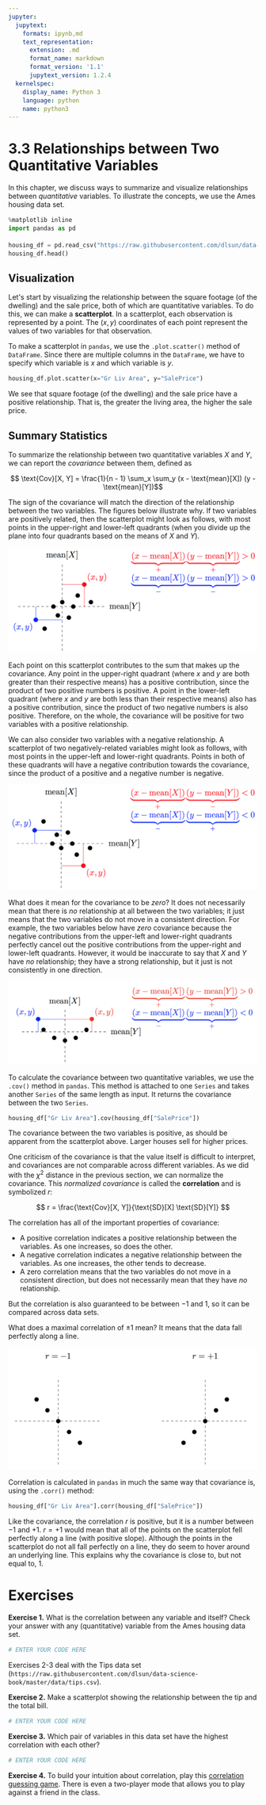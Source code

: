```yaml
---
jupyter:
  jupytext:
    formats: ipynb,md
    text_representation:
      extension: .md
      format_name: markdown
      format_version: '1.1'
      jupytext_version: 1.2.4
  kernelspec:
    display_name: Python 3
    language: python
    name: python3
---
```


# 3.3 Relationships between Two Quantitative Variables

In this chapter, we discuss ways to summarize and visualize relationships between _quantitative_ variables. To illustrate the concepts, we use the Ames housing data set.

```python
%matplotlib inline
import pandas as pd

housing_df = pd.read_csv("https://raw.githubusercontent.com/dlsun/data-science-book/master/data/AmesHousing.txt", sep="\t")
housing_df.head()
```

## Visualization

Let's start by visualizing the relationship between the square footage (of the dwelling) and the sale price, both of which are quantitative variables. To do this, we can make a **scatterplot**. In a scatterplot, each observation is represented by a point. The $(x, y)$ coordinates of each point represent the values of two variables for that observation.

To make a scatterplot in `pandas`, we use the `.plot.scatter()` method of `DataFrame`. Since there are multiple columns in the `DataFrame`, we have to specify which variable is $x$ and which variable is $y$.

```python
housing_df.plot.scatter(x="Gr Liv Area", y="SalePrice")
```

We see that square footage (of the dwelling) and the sale price have a positive relationship. That is, the greater the living area, the higher the sale price.


## Summary Statistics

To summarize the relationship between two quantitative variables $X$ and $Y$, we can report the _covariance_ between them, defined as 

$$ \text{Cov}[X, Y] = \frac{1}{n - 1} \sum_x \sum_y (x - \text{mean}[X]) (y - \text{mean}[Y])$$

The sign of the covariance will match the direction of the relationship between the two variables. The figures below illustrate why. If two variables are positively related, then the scatterplot might look as follows, with most points in the upper-right and lower-left quadrants (when you divide up the plane into four quadrants based on the means of $X$ and $Y$).

![](positive_cov.png)

Each point on this scatterplot contributes to the sum that makes up the covariance. Any point in the upper-right quadrant (where $x$ and $y$ are both greater than their respective means) has a positive contribution, since the product of two positive numbers is positive. A point in the lower-left quadrant (where $x$ and $y$ are both less than their respective means) also has a positive contribution, since the product of two negative numbers is also positive. Therefore, on the whole, the covariance will be positive for two variables with a positive relationship.

We can also consider two variables with a negative relationship. A scatterplot of two negatively-related variables might look as follows, with most points in the upper-left and lower-right quadrants. Points in both of these quadrants will have a negative contribution towards the covariance, since the product of a positive and a negative number is negative.

![](negative_cov.png)

What does it mean for the covariance to be _zero_? It does not necessarily mean that there is _no_ relationship at all between the two variables; it just means that the two variables do not move in a consistent direction. For example, the two variables below have _zero_ covariance because the negative contributions from the upper-left and lower-right quadrants perfectly cancel out the positive contributions from the upper-right and lower-left quadrants. However, it would be inaccurate to say that $X$ and $Y$ have _no_ relationship; they have a strong relationship, but it just is not consistently in one direction.

![](zero_cov.png)

To calculate the covariance between two quantitative variables, we use the `.cov()` method in `pandas`. This method is attached to one `Series` and takes another `Series` of the same length as input. It returns the covariance between the two `Series`.

```python
housing_df["Gr Liv Area"].cov(housing_df["SalePrice"])
```

The covariance between the two variables is positive, as should be apparent from the scatterplot above. Larger houses sell for higher prices.

One criticism of the covariance is that the value itself is difficult to interpret, and covariances are not comparable across different variables.  As we did with the $\chi^2$ distance in the previous section, we can normalize the covariance. This _normalized covariance_ is called the **correlation** and is symbolized $r$:

$$ r = \frac{\text{Cov}[X, Y]}{\text{SD}[X] \text{SD}[Y]} $$

The correlation has all of the important properties of covariance: 

- A positive correlation indicates a positive relationship between the variables. As one increases, so does the other.
- A negative correlation indicates a negative relationship between the variables. As one increases, the other tends to decrease.
- A zero correlation means that the two variables do not move in a consistent direction, but does not necessarily mean that they have _no_ relationship.

But the correlation is also guaranteed to be between $-1$ and $1$, so it can be compared across data sets.

What does a maximal correlation of $\pm 1$ mean? It means that the data fall perfectly along a line.

![](corr_1.png)

Correlation is calculated in `pandas` in much the same way that covariance is, using the `.corr()` method:

```python
housing_df["Gr Liv Area"].corr(housing_df["SalePrice"])
```

Like the covariance, the correlation $r$ is positive, but it is a number between $-1$ and $+1$. $r=+1$ would mean that all of the points on the scatterplot fell perfectly along a line (with positive slope). Although the points in the scatterplot do not all fall perfectly on a line, they do seem to hover around an underlying line. This explains why the covariance is close to, but not equal to, $1$.


# Exercises


**Exercise 1.** What is the correlation between any variable and itself? Check your answer with any (quantitative) variable from the Ames housing data set.

```python
# ENTER YOUR CODE HERE
```

Exercises 2-3 deal with the Tips data set (`https://raw.githubusercontent.com/dlsun/data-science-book/master/data/tips.csv`).


**Exercise 2.** Make a scatterplot showing the relationship between the tip and the total bill.

```python
# ENTER YOUR CODE HERE
```

**Exercise 3.** Which pair of variables in this data set have the highest correlation with each other?

```python
# ENTER YOUR CODE HERE
```

**Exercise 4.** To build your intuition about correlation, play this [correlation guessing game](http://guessthecorrelation.com/). There is even a two-player mode that allows you to play against a friend in the class.
